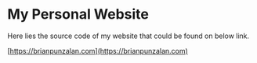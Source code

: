 # My Personal Website

Here lies the source code of my website that could be found on below link.

[https://brianpunzalan.com](https://brianpunzalan.com)
